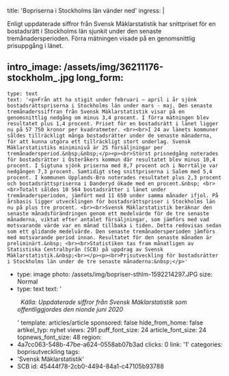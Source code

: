 title: 'Bopriserna i Stockholms län vänder ned'
ingress: |
  <p>Enligt uppdaterade siffror från Svensk Mäklarstatistik har snittpriset för en bostadsrätt i Stockholms län sjunkit under den senaste tremånadersperioden. Förra mätningen visade på en genomsnittlig prisuppgång i länet.
  </p>
  
intro_image: /assets/img/36211176-stockholm_.jpg
long_form:
  -
    type: text
    text: '<p>Från att ha stigit under februari – april i år sjönk bostadsrättspriserna i Stockholms län under mars - maj. Den senaste tremånaderssiffran från Svensk Mäklarstatistik visar på en genomsnittlig nedgång om minus 3,4 procent. I förra mätningen blev resultatet plus 1,4 procent. Priset för en bostadsrätt i länet ligger nu på 57 750 kronor per kvadratmeter. <br><br>I 24 av länets kommuner såldes tillräckligt många bostadsrätter under de senaste månaderna, för att kunna utgöra ett tillräckligt stort underlag. Svensk Mäklarstatistiks miniminivå är 25 försäljningar per tremånadersperiod.&nbsp;&nbsp;</p><p><br>Störst prisnedgång noterades för bostadsrätter i Österåkers kommun där resultatet blev minus 10,4 procent. I Sigtuna sjönk priserna med 8,7 procent och i Norrtälje var nedgången 7,3 procent. Samtidigt steg snittpriserna i Salem med 5,4 procent. I kommunen Upplands-Bro noterades resultatet plus 2,3 procent och bostadsrättspriserna i Danderyd ökade med en procent.&nbsp; <br><br>Totalt såldes 10 564 bostadsrätter i länet under tremånadersperioden, jämfört med 11 650 under samma månader ifjol. På årsbasis ligger utvecklingen för bostadsrättspriser i Stockholms län nu på plus tre procent. <br><br>Svensk Mäklarstatistik beräknar den senaste månadsförändringen genom ett medelvärde för de tre senaste månaderna, viktat efter antalet försäljningar, som jämförs med vad motsvarande värde var en månad tillbaka i tiden. Detta redovisas sedan som ett glidande medelvärde. Den senaste tremånadersperioden jämförs med motsvarande period innan. Resultatet för den senaste månaden är preliminärt.&nbsp; <br><br>Statistiken tas fram månatligen av Statistiska Centralbyrån (SCB) på uppdrag av Svensk Mäklarstatistik.&nbsp;<br></p><p><br>Prisutveckling för bostadsrätter i Stockholms län under de tre senaste månaderna:&nbsp;</p>'
  -
    type: image
    photo: /assets/img/bopriser-sthlm-1592214297.JPG
    size: Normal
  -
    type: text
    text: '<p><i>&nbsp; Källa: Uppdaterade siffror från Svensk Mäklarstatistik som offentliggjordes den nionde juni 2020&nbsp;&nbsp;</i></p>'
template: articles/article
sponsored: false
hide_from_home: false
artikel_typ: nyhet
views: 291
puff_font_size: 24
article_font_size: 24
topnews_font_size: 48
region:
  - 4a7cc063-548b-47be-a624-0558ab07b3ad
clicks: 0
link: '1'
categories: boprisutveckling
tags:
  - 'Svensk Mäklarstatistik'
  - SCB
id: 45444f78-2cb0-4494-84a1-c47105b93788
